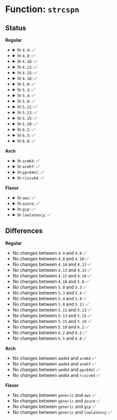 # Function: <code>strcspn</code>

## Status
<b>Regular</b>
<ul>
<li>
<details>
<summary>In <code>4.4</code>: ✅</summary>

```c
__kernel_size_t strcspn(const char *s, const char *reject);
```

**Collision:** Unique Global

**Inline:** No

**Transformation:** False

**Instances:**

```
In lib/string.c (ffffffff813f1b70)
Location: lib/string.c:538
Inline: False
Direct callers:
  - arch/x86/kernel/pci-dma.c:iommu_setup
  - arch/x86/kernel/early_printk.c:early_serial_init
  - kernel/params.c:param_array_set
  - kernel/sched/debug.c:sched_debug_header
  - kernel/sched/debug.c:sched_debug_header
  - kernel/printk/printk.c:dump_stack_print_info
  - kernel/module.c:layout_and_allocate
  - kernel/hung_task.c:watchdog
  - drivers/xen/xenbus/xenbus_probe.c:xenbus_dev_changed
  - drivers/xen/xenbus/xenbus_probe_backend.c:backend_bus_id
  - drivers/tty/serial/earlycon.c:setup_earlycon
  - drivers/iommu/intel-iommu.c:intel_iommu_setup
  - drivers/iommu/irq_remapping.c:setup_irqremap
  - drivers/base/platform.c:early_platform_driver_register
```
**Symbols:**

```
ffffffff813f1b70-ffffffff813f1bb6: strcspn (STB_GLOBAL)
```
</details>
</li>
<li>
<details>
<summary>In <code>4.8</code>: ✅</summary>

```c
__kernel_size_t strcspn(const char *s, const char *reject);
```

**Collision:** Unique Global

**Inline:** No

**Transformation:** False

**Instances:**

```
In lib/string.c (ffffffff81438510)
Location: lib/string.c:538
Inline: False
Direct callers:
  - arch/x86/kernel/pci-dma.c:iommu_setup
  - arch/x86/kernel/early_printk.c:early_serial_init
  - kernel/params.c:param_array_set
  - kernel/sched/debug.c:sched_debug_header
  - kernel/sched/debug.c:sched_debug_header
  - kernel/printk/printk.c:dump_stack_print_info
  - kernel/module.c:layout_and_allocate
  - kernel/module.c:layout_and_allocate
  - kernel/hung_task.c:watchdog
  - drivers/xen/xenbus/xenbus_probe.c:xenbus_dev_changed
  - drivers/xen/xenbus/xenbus_probe_backend.c:backend_bus_id
  - drivers/tty/serial/earlycon.c:setup_earlycon
  - drivers/iommu/intel-iommu.c:intel_iommu_setup
  - drivers/iommu/irq_remapping.c:setup_irqremap
  - drivers/base/platform.c:early_platform_driver_register
```
**Symbols:**

```
ffffffff81438510-ffffffff81438556: strcspn (STB_GLOBAL)
```
</details>
</li>
<li>
<details>
<summary>In <code>4.10</code>: ✅</summary>

```c
__kernel_size_t strcspn(const char *s, const char *reject);
```

**Collision:** Unique Global

**Inline:** No

**Transformation:** False

**Instances:**

```
In lib/string.c (ffffffff81455500)
Location: lib/string.c:538
Inline: False
Direct callers:
  - arch/x86/kernel/pci-dma.c:iommu_setup
  - arch/x86/kernel/early_printk.c:early_serial_init
  - kernel/params.c:param_array_set
  - kernel/sched/debug.c:sched_debug_header
  - kernel/sched/debug.c:sched_debug_header
  - kernel/printk/printk.c:dump_stack_print_info
  - kernel/module.c:layout_and_allocate
  - kernel/hung_task.c:watchdog
  - drivers/xen/xenbus/xenbus_probe.c:xenbus_dev_changed
  - drivers/xen/xenbus/xenbus_probe_backend.c:backend_bus_id
  - drivers/tty/serial/earlycon.c:setup_earlycon
  - drivers/iommu/intel-iommu.c:intel_iommu_setup
  - drivers/iommu/irq_remapping.c:setup_irqremap
  - drivers/base/platform.c:early_platform_driver_register
```
**Symbols:**

```
ffffffff81455500-ffffffff81455546: strcspn (STB_GLOBAL)
```
</details>
</li>
<li>
<details>
<summary>In <code>4.13</code>: ✅</summary>

```c
__kernel_size_t strcspn(const char *s, const char *reject);
```

**Collision:** Unique Global

**Inline:** No

**Transformation:** False

**Instances:**

```
In lib/string.c (ffffffff818f6f70)
Location: lib/string.c:538
Inline: False
Direct callers:
  - arch/x86/kernel/early_printk.c:early_serial_init
  - kernel/params.c:param_array_set
  - kernel/sched/debug.c:sched_debug_header
  - kernel/sched/debug.c:sched_debug_header
  - kernel/printk/printk.c:dump_stack_print_info
  - kernel/module.c:layout_and_allocate
  - kernel/hung_task.c:watchdog
  - drivers/xen/xenbus/xenbus_probe.c:xenbus_dev_changed
  - drivers/xen/xenbus/xenbus_probe_backend.c:backend_bus_id
  - drivers/base/platform.c:early_platform_driver_register
```
**Symbols:**

```
ffffffff818f6f70-ffffffff818f6fb6: strcspn (STB_GLOBAL)
```
</details>
</li>
<li>
<details>
<summary>In <code>4.15</code>: ✅</summary>

```c
__kernel_size_t strcspn(const char *s, const char *reject);
```

**Collision:** Unique Global

**Inline:** No

**Transformation:** False

**Instances:**

```
In lib/string.c (ffffffff8197d970)
Location: lib/string.c:539
Inline: False
Direct callers:
  - arch/x86/kernel/early_printk.c:early_serial_init
  - kernel/params.c:param_array_set
  - kernel/sched/debug.c:sched_debug_header
  - kernel/sched/debug.c:sched_debug_header
  - kernel/printk/printk.c:dump_stack_print_info
  - kernel/module.c:layout_and_allocate
  - kernel/hung_task.c:watchdog
  - drivers/xen/xenbus/xenbus_probe.c:xenbus_dev_changed
  - drivers/xen/xenbus/xenbus_probe_backend.c:backend_bus_id
  - drivers/base/platform.c:early_platform_driver_register
```
**Symbols:**

```
ffffffff8197d970-ffffffff8197d9b6: strcspn (STB_GLOBAL)
```
</details>
</li>
<li>
<details>
<summary>In <code>4.18</code>: ✅</summary>

```c
__kernel_size_t strcspn(const char *s, const char *reject);
```

**Collision:** Unique Global

**Inline:** No

**Transformation:** False

**Instances:**

```
In lib/string.c (ffffffff819d9e70)
Location: lib/string.c:539
Inline: False
Direct callers:
  - arch/x86/kernel/pci-dma.c:iommu_setup
  - arch/x86/kernel/early_printk.c:early_serial_init
  - kernel/params.c:param_array_set
  - kernel/sched/debug.c:sched_debug_header
  - kernel/sched/debug.c:sched_debug_header
  - kernel/module.c:layout_and_allocate
  - kernel/hung_task.c:watchdog
  - drivers/xen/xenbus/xenbus_probe.c:xenbus_dev_changed
  - drivers/xen/xenbus/xenbus_probe_backend.c:backend_bus_id
  - drivers/tty/serial/earlycon.c:setup_earlycon
  - drivers/iommu/intel-iommu.c:intel_iommu_setup
  - drivers/iommu/irq_remapping.c:setup_irqremap
  - drivers/base/platform.c:early_platform_driver_register
```
**Symbols:**

```
ffffffff819d9e70-ffffffff819d9eb2: strcspn (STB_GLOBAL)
```
</details>
</li>
<li>
<details>
<summary>In <code>5.0</code>: ✅</summary>

```c
__kernel_size_t strcspn(const char *s, const char *reject);
```

**Collision:** Unique Global

**Inline:** No

**Transformation:** False

**Instances:**

```
In lib/string.c (ffffffff81a12090)
Location: lib/string.c:540
Inline: False
Direct callers:
  - arch/x86/kernel/pci-dma.c:iommu_setup
  - arch/x86/kernel/early_printk.c:early_serial_init
  - kernel/params.c:param_array_set
  - kernel/sched/debug.c:sched_debug_header
  - kernel/sched/debug.c:sched_debug_header
  - kernel/module.c:load_module
  - kernel/hung_task.c:watchdog
  - drivers/xen/xenbus/xenbus_probe.c:xenbus_dev_changed
  - drivers/xen/xenbus/xenbus_probe_backend.c:backend_bus_id
  - drivers/tty/serial/earlycon.c:setup_earlycon
  - drivers/iommu/intel-iommu.c:intel_iommu_setup
  - drivers/iommu/irq_remapping.c:setup_irqremap
  - drivers/base/platform.c:early_platform_driver_register
  - lib/dump_stack.c:dump_stack_print_info
```
**Symbols:**

```
ffffffff81a12090-ffffffff81a120d2: strcspn (STB_GLOBAL)
```
</details>
</li>
<li>
<details>
<summary>In <code>5.3</code>: ✅</summary>

```c
__kernel_size_t strcspn(const char *s, const char *reject);
```

**Collision:** Unique Global

**Inline:** No

**Transformation:** False

**Instances:**

```
In lib/string.c (ffffffff81a81520)
Location: lib/string.c:582
Inline: False
Direct callers:
  - arch/x86/kernel/pci-dma.c:iommu_setup
  - arch/x86/kernel/early_printk.c:early_serial_init
  - kernel/params.c:param_array_set
  - kernel/sched/debug.c:sched_debug_header
  - kernel/sched/debug.c:sched_debug_header
  - kernel/module.c:load_module
  - kernel/hung_task.c:watchdog
  - drivers/xen/xenbus/xenbus_probe.c:xenbus_dev_changed
  - drivers/xen/xenbus/xenbus_probe_backend.c:backend_bus_id
  - drivers/tty/serial/earlycon.c:setup_earlycon
  - drivers/iommu/intel-iommu.c:intel_iommu_setup
  - drivers/iommu/irq_remapping.c:setup_irqremap
  - drivers/base/platform.c:early_platform_driver_register
  - lib/dump_stack.c:dump_stack_print_info
```
**Symbols:**

```
ffffffff81a81520-ffffffff81a81563: strcspn (STB_GLOBAL)
```
</details>
</li>
<li>
<details>
<summary>In <code>5.4</code>: ✅</summary>

```c
__kernel_size_t strcspn(const char *s, const char *reject);
```

**Collision:** Unique Global

**Inline:** No

**Transformation:** False

**Instances:**

```
In lib/string.c (ffffffff81ab85f0)
Location: lib/string.c:584
Inline: False
Direct callers:
  - arch/x86/kernel/pci-dma.c:iommu_setup
  - arch/x86/kernel/early_printk.c:early_serial_init
  - arch/x86/platform/uv/tlb_uv.c:tunables_write
  - arch/x86/platform/uv/tlb_uv.c:tunables_write
  - kernel/params.c:param_array_set
  - kernel/sched/debug.c:sched_debug_header
  - kernel/sched/debug.c:sched_debug_header
  - kernel/module.c:load_module
  - kernel/hung_task.c:watchdog
  - drivers/xen/xenbus/xenbus_probe.c:xenbus_dev_changed
  - drivers/xen/xenbus/xenbus_probe_backend.c:backend_bus_id
  - drivers/tty/serial/earlycon.c:setup_earlycon
  - drivers/iommu/intel-iommu.c:intel_iommu_setup
  - drivers/iommu/irq_remapping.c:setup_irqremap
  - drivers/base/platform.c:early_platform_driver_register
  - drivers/remoteproc/remoteproc_sysfs.c:firmware_store
  - lib/dump_stack.c:dump_stack_print_info
```
**Symbols:**

```
ffffffff81ab85f0-ffffffff81ab8633: strcspn (STB_GLOBAL)
```
</details>
</li>
<li>
<details>
<summary>In <code>5.8</code>: ✅</summary>

```c
__kernel_size_t strcspn(const char *s, const char *reject);
```

**Collision:** Unique Global

**Inline:** No

**Transformation:** False

**Instances:**

```
In lib/string.c (ffffffff815f3230)
Location: lib/string.c:625
Inline: False
Direct callers:
  - arch/x86/kernel/pci-dma.c:iommu_setup
  - arch/x86/kernel/early_printk.c:early_serial_init
  - kernel/sched/debug.c:sched_debug_header
  - kernel/sched/debug.c:sched_debug_header
  - kernel/module.c:blacklisted
  - kernel/hung_task.c:check_hung_task
  - lib/dump_stack.c:dump_stack_print_info
  - drivers/xen/xenbus/xenbus_probe.c:xenbus_dev_changed
  - drivers/xen/xenbus/xenbus_probe_backend.c:backend_bus_id
  - drivers/iommu/intel/iommu.c:intel_iommu_setup
  - drivers/iommu/irq_remapping.c:setup_irqremap
  - drivers/remoteproc/remoteproc_sysfs.c:firmware_store
```
**Symbols:**

```
ffffffff815f3230-ffffffff815f3273: strcspn (STB_GLOBAL)
```
</details>
</li>
<li>
<details>
<summary>In <code>5.11</code>: ✅</summary>

```c
__kernel_size_t strcspn(const char *s, const char *reject);
```

**Collision:** Unique Global

**Inline:** No

**Transformation:** False

**Instances:**

```
In lib/string.c (ffffffff816178e0)
Location: lib/string.c:622
Inline: False
Direct callers:
  - arch/x86/kernel/pci-dma.c:iommu_setup
  - arch/x86/kernel/early_printk.c:early_serial_init
  - kernel/sched/debug.c:sched_debug_header
  - kernel/sched/debug.c:sched_debug_header
  - kernel/module.c:blacklisted
  - kernel/module.c:check_modinfo
  - kernel/hung_task.c:check_hung_task
  - lib/dump_stack.c:dump_stack_print_info
  - drivers/xen/xenbus/xenbus_probe.c:xenbus_dev_changed
  - drivers/xen/xenbus/xenbus_probe_backend.c:backend_bus_id
  - drivers/iommu/intel/iommu.c:intel_iommu_setup
  - drivers/iommu/irq_remapping.c:setup_irqremap
  - drivers/remoteproc/remoteproc_core.c:rproc_set_firmware
```
**Symbols:**

```
ffffffff816178e0-ffffffff81617923: strcspn (STB_GLOBAL)
```
</details>
</li>
<li>
<details>
<summary>In <code>5.13</code>: ✅</summary>

```c
__kernel_size_t strcspn(const char *s, const char *reject);
```

**Collision:** Unique Global

**Inline:** No

**Transformation:** False

**Instances:**

```
In lib/string.c (ffffffff815faf60)
Location: lib/string.c:622
Inline: False
Direct callers:
  - arch/x86/kernel/pci-dma.c:iommu_setup
  - arch/x86/kernel/early_printk.c:early_serial_init
  - kernel/params.c:param_array_set
  - kernel/sched/debug.c:sched_debug_header
  - kernel/module.c:load_module
  - kernel/module.c:check_modinfo
  - kernel/hung_task.c:check_hung_task
  - lib/dump_stack.c:dump_stack_print_info
  - drivers/xen/xenbus/xenbus_probe.c:xenbus_dev_changed
  - drivers/xen/xenbus/xenbus_probe_backend.c:backend_bus_id
  - drivers/iommu/intel/iommu.c:intel_iommu_setup
  - drivers/iommu/irq_remapping.c:setup_irqremap
  - drivers/remoteproc/remoteproc_core.c:rproc_set_firmware
```
**Symbols:**

```
ffffffff815faf60-ffffffff815fafa3: strcspn (STB_GLOBAL)
```
</details>
</li>
<li>
<details>
<summary>In <code>5.15</code>: ✅</summary>

```c
__kernel_size_t strcspn(const char *s, const char *reject);
```

**Collision:** Unique Global

**Inline:** No

**Transformation:** False

**Instances:**

```
In lib/string.c (ffffffff81668810)
Location: lib/string.c:623
Inline: False
Direct callers:
  - arch/x86/kernel/pci-dma.c:iommu_setup
  - arch/x86/kernel/early_printk.c:early_serial_init
  - kernel/params.c:param_array_set
  - kernel/sched/debug.c:sched_debug_header
  - kernel/module.c:load_module
  - kernel/module.c:check_modinfo
  - kernel/hung_task.c:check_hung_task
  - lib/dump_stack.c:dump_stack_print_info
  - drivers/xen/xenbus/xenbus_probe.c:xenbus_dev_changed
  - drivers/xen/xenbus/xenbus_probe_backend.c:backend_bus_id
  - drivers/iommu/intel/iommu.c:intel_iommu_setup
  - drivers/iommu/irq_remapping.c:setup_irqremap
  - drivers/remoteproc/remoteproc_core.c:rproc_set_firmware
```
**Symbols:**

```
ffffffff81668810-ffffffff81668853: strcspn (STB_GLOBAL)
```
</details>
</li>
<li>
<details>
<summary>In <code>5.19</code>: ✅</summary>

```c
__kernel_size_t strcspn(const char *s, const char *reject);
```

**Collision:** Unique Global

**Inline:** No

**Transformation:** False

**Instances:**

```
In lib/string.c (ffffffff81781f40)
Location: lib/string.c:536
Inline: False
Direct callers:
  - arch/x86/kernel/pci-dma.c:iommu_setup
  - arch/x86/kernel/early_printk.c:early_serial_init
  - kernel/params.c:param_array_set
  - kernel/sched/build_utility.c:sched_debug_header
  - kernel/module/main.c:load_module
  - kernel/module/version.c:same_magic
  - kernel/module/version.c:same_magic
  - kernel/hung_task.c:check_hung_task
  - lib/dump_stack.c:dump_stack_print_info
  - drivers/xen/xenbus/xenbus_probe.c:xenbus_dev_changed
  - drivers/xen/xenbus/xenbus_probe_backend.c:backend_bus_id
  - drivers/iommu/intel/iommu.c:intel_iommu_setup
  - drivers/iommu/irq_remapping.c:setup_irqremap
  - drivers/remoteproc/remoteproc_core.c:rproc_set_firmware
```
**Symbols:**

```
ffffffff81781f40-ffffffff81781fbc: strcspn (STB_GLOBAL)
```
</details>
</li>
<li>
<details>
<summary>In <code>6.2</code>: ✅</summary>

```c
__kernel_size_t strcspn(const char *s, const char *reject);
```

**Collision:** Unique Global

**Inline:** No

**Transformation:** False

**Instances:**

```
In lib/string.c (ffffffff8203ed40)
Location: lib/string.c:462
Inline: False
Direct callers:
  - arch/x86/kernel/pci-dma.c:iommu_setup
  - arch/x86/kernel/early_printk.c:early_serial_init
  - kernel/params.c:param_array_set
  - kernel/sched/build_utility.c:sched_debug_header
  - kernel/module/main.c:load_module
  - kernel/module/version.c:same_magic
  - kernel/module/version.c:same_magic
  - kernel/hung_task.c:check_hung_task
  - security/apparmor/lib.c:aa_parse_debug_params
  - drivers/pci/p2pdma.c:pci_p2pdma_enable_store
  - drivers/xen/xenbus/xenbus_probe.c:xenbus_dev_changed
  - drivers/xen/xenbus/xenbus_probe_backend.c:backend_bus_id
  - drivers/iommu/amd/init.c:parse_amd_iommu_options
  - drivers/iommu/intel/iommu.c:intel_iommu_setup
  - drivers/iommu/irq_remapping.c:setup_irqremap
  - drivers/remoteproc/remoteproc_core.c:rproc_set_firmware
  - lib/dump_stack.c:dump_stack_print_info
```
**Symbols:**

```
ffffffff8203ed40-ffffffff8203edbc: strcspn (STB_GLOBAL)
```
</details>
</li>
<li>
<details>
<summary>In <code>6.5</code>: ✅</summary>

```c
__kernel_size_t strcspn(const char *s, const char *reject);
```

**Collision:** Unique Global

**Inline:** No

**Transformation:** False

**Instances:**

```
In lib/string.c (ffffffff820bd250)
Location: lib/string.c:462
Inline: False
Direct callers:
  - arch/x86/kernel/pci-dma.c:iommu_setup
  - arch/x86/kernel/early_printk.c:early_serial_init
  - kernel/params.c:param_array_set
  - kernel/sched/build_utility.c:sched_debug_header
  - kernel/module/main.c:blacklisted
  - kernel/module/version.c:same_magic
  - kernel/module/version.c:same_magic
  - kernel/hung_task.c:check_hung_task
  - security/apparmor/lib.c:aa_parse_debug_params
  - drivers/pci/p2pdma.c:pci_p2pdma_enable_store
  - drivers/xen/xenbus/xenbus_probe.c:xenbus_dev_changed
  - drivers/xen/xenbus/xenbus_probe_backend.c:backend_bus_id
  - drivers/iommu/amd/init.c:parse_amd_iommu_options
  - drivers/iommu/intel/iommu.c:intel_iommu_setup
  - drivers/iommu/irq_remapping.c:setup_irqremap
  - drivers/remoteproc/remoteproc_core.c:rproc_set_firmware
  - lib/dump_stack.c:dump_stack_print_info
```
**Symbols:**

```
ffffffff820bd250-ffffffff820bd2cc: strcspn (STB_GLOBAL)
```
</details>
</li>
<li>
<details>
<summary>In <code>6.8</code>: ✅</summary>

```c
__kernel_size_t strcspn(const char *s, const char *reject);
```

**Collision:** Unique Global

**Inline:** No

**Transformation:** False

**Instances:**

```
In lib/string.c (ffffffff82197b50)
Location: lib/string.c:447
Inline: False
Direct callers:
  - arch/x86/kernel/pci-dma.c:iommu_setup
  - arch/x86/kernel/early_printk.c:early_serial_init
  - kernel/params.c:param_array_set
  - kernel/sched/build_utility.c:sched_debug_header
  - kernel/module/main.c:blacklisted
  - kernel/module/version.c:same_magic
  - kernel/module/version.c:same_magic
  - kernel/hung_task.c:check_hung_task
  - security/apparmor/lib.c:aa_parse_debug_params
  - drivers/pci/p2pdma.c:pci_p2pdma_enable_store
  - drivers/xen/xenbus/xenbus_probe.c:xenbus_dev_changed
  - drivers/xen/xenbus/xenbus_probe_backend.c:backend_bus_id
  - drivers/iommu/amd/init.c:parse_amd_iommu_options
  - drivers/iommu/intel/iommu.c:intel_iommu_setup
  - drivers/iommu/irq_remapping.c:setup_irqremap
  - drivers/remoteproc/remoteproc_core.c:rproc_set_firmware
  - lib/dump_stack.c:dump_stack_print_info
```
**Symbols:**

```
ffffffff82197b50-ffffffff82197bcc: strcspn (STB_GLOBAL)
```
</details>
</li>
</ul>
<b>Arch</b>
<ul>
<li>
<details>
<summary>In <code>arm64</code>: ✅</summary>

```c
__kernel_size_t strcspn(const char *s, const char *reject);
```

**Collision:** Unique Global

**Inline:** No

**Transformation:** False

**Instances:**

```
In lib/string.c (ffff800010d92a70)
Location: lib/string.c:584
Inline: False
Direct callers:
  - kernel/params.c:param_array_set
  - kernel/sched/debug.c:sched_debug_header
  - kernel/sched/debug.c:sched_debug_header
  - kernel/module.c:load_module
  - kernel/hung_task.c:watchdog
  - drivers/xen/xenbus/xenbus_probe.c:xenbus_dev_changed
  - drivers/xen/xenbus/xenbus_probe_backend.c:backend_bus_id
  - drivers/tty/serial/earlycon.c:setup_earlycon
  - drivers/base/platform.c:early_platform_driver_register
  - drivers/of/base.c:__of_find_node_by_path
  - drivers/remoteproc/remoteproc_sysfs.c:firmware_store
  - lib/dump_stack.c:dump_stack_print_info
  - lib/vsprintf.c:device_node_string
```
**Symbols:**

```
ffff800010d92a70-ffff800010d92ac0: strcspn (STB_GLOBAL)
```
</details>
</li>
<li>
<details>
<summary>In <code>armhf</code>: ✅</summary>

```c
__kernel_size_t strcspn(const char *s, const char *reject);
```

**Collision:** Unique Global

**Inline:** No

**Transformation:** False

**Instances:**

```
In lib/string.c (c0e8f200)
Location: lib/string.c:584
Inline: False
Direct callers:
  - kernel/params.c:param_array_set
  - kernel/sched/debug.c:sched_debug_header
  - kernel/sched/debug.c:sched_debug_header
  - kernel/module.c:load_module
  - kernel/hung_task.c:watchdog
  - drivers/tty/serial/earlycon.c:setup_earlycon
  - drivers/base/platform.c:early_platform_driver_register
  - drivers/of/base.c:__of_find_node_by_path
  - drivers/remoteproc/remoteproc_sysfs.c:firmware_store
  - lib/dump_stack.c:dump_stack_print_info
  - lib/vsprintf.c:device_node_string
```
**Symbols:**

```
c0e8f200-c0e8f264: strcspn (STB_GLOBAL)
```
</details>
</li>
<li>
<details>
<summary>In <code>ppc64el</code>: ✅</summary>

```c
__kernel_size_t strcspn(const char *s, const char *reject);
```

**Collision:** Unique Global

**Inline:** No

**Transformation:** False

**Instances:**

```
In lib/string.c (c000000000ed6a00)
Location: lib/string.c:584
Inline: False
Direct callers:
  - arch/powerpc/platforms/powernv/pci-ioda.c:iommu_setup
  - kernel/params.c:param_array_set
  - kernel/sched/debug.c:sched_debug_header
  - kernel/sched/debug.c:sched_debug_header
  - kernel/module.c:load_module
  - kernel/hung_task.c:watchdog
  - drivers/tty/serial/earlycon.c:setup_earlycon
  - drivers/base/platform.c:early_platform_driver_register
  - drivers/of/base.c:__of_find_node_by_path
  - drivers/remoteproc/remoteproc_sysfs.c:firmware_store
  - lib/dump_stack.c:dump_stack_print_info
  - lib/vsprintf.c:device_node_string
```
**Symbols:**

```
c000000000ed6a00-c000000000ed6a60: strcspn (STB_GLOBAL)
```
</details>
</li>
<li>
<details>
<summary>In <code>riscv64</code>: ✅</summary>

```c
__kernel_size_t strcspn(const char *s, const char *reject);
```

**Collision:** Unique Global

**Inline:** No

**Transformation:** False

**Instances:**

```
In lib/string.c (ffffffe0008bcb9c)
Location: lib/string.c:584
Inline: False
Direct callers:
  - kernel/params.c:param_array_set
  - kernel/sched/debug.c:sched_debug_header
  - kernel/sched/debug.c:sched_debug_header
  - kernel/module.c:load_module
  - kernel/hung_task.c:watchdog
  - drivers/tty/serial/earlycon.c:setup_earlycon
  - drivers/base/platform.c:early_platform_driver_register
  - drivers/of/base.c:__of_find_node_by_path
  - lib/dump_stack.c:dump_stack_print_info
  - lib/vsprintf.c:device_node_string
```
**Symbols:**

```
ffffffe0008bcb9c-ffffffe0008bcbde: strcspn (STB_GLOBAL)
```
</details>
</li>
</ul>
<b>Flavor</b>
<ul>
<li>
<details>
<summary>In <code>aws</code>: ✅</summary>

```c
__kernel_size_t strcspn(const char *s, const char *reject);
```

**Collision:** Unique Global

**Inline:** No

**Transformation:** False

**Instances:**

```
In lib/string.c (ffffffff81a57440)
Location: lib/string.c:584
Inline: False
Direct callers:
  - arch/x86/kernel/pci-dma.c:iommu_setup
  - arch/x86/kernel/early_printk.c:early_serial_init
  - kernel/params.c:param_array_set
  - kernel/sched/debug.c:sched_debug_header
  - kernel/sched/debug.c:sched_debug_header
  - kernel/module.c:load_module
  - kernel/hung_task.c:watchdog
  - drivers/xen/xenbus/xenbus_probe.c:xenbus_dev_changed
  - drivers/xen/xenbus/xenbus_probe_backend.c:backend_bus_id
  - drivers/tty/serial/earlycon.c:setup_earlycon
  - drivers/iommu/intel-iommu.c:intel_iommu_setup
  - drivers/iommu/irq_remapping.c:setup_irqremap
  - drivers/base/platform.c:early_platform_driver_register
  - drivers/remoteproc/remoteproc_sysfs.c:firmware_store
  - lib/dump_stack.c:dump_stack_print_info
```
**Symbols:**

```
ffffffff81a57440-ffffffff81a57483: strcspn (STB_GLOBAL)
```
</details>
</li>
<li>
<details>
<summary>In <code>azure</code>: ✅</summary>

```c
__kernel_size_t strcspn(const char *s, const char *reject);
```

**Collision:** Unique Global

**Inline:** No

**Transformation:** False

**Instances:**

```
In lib/string.c (ffffffff81a14520)
Location: lib/string.c:584
Inline: False
Direct callers:
  - arch/x86/kernel/pci-dma.c:iommu_setup
  - arch/x86/kernel/early_printk.c:early_serial_init
  - kernel/params.c:param_array_set
  - kernel/sched/debug.c:sched_debug_header
  - kernel/sched/debug.c:sched_debug_header
  - kernel/module.c:load_module
  - kernel/hung_task.c:watchdog
  - drivers/tty/serial/earlycon.c:setup_earlycon
  - drivers/iommu/intel-iommu.c:intel_iommu_setup
  - drivers/iommu/irq_remapping.c:setup_irqremap
  - drivers/base/platform.c:early_platform_driver_register
  - lib/dump_stack.c:dump_stack_print_info
```
**Symbols:**

```
ffffffff81a14520-ffffffff81a14563: strcspn (STB_GLOBAL)
```
</details>
</li>
<li>
<details>
<summary>In <code>gcp</code>: ✅</summary>

```c
__kernel_size_t strcspn(const char *s, const char *reject);
```

**Collision:** Unique Global

**Inline:** No

**Transformation:** False

**Instances:**

```
In lib/string.c (ffffffff81ac3830)
Location: lib/string.c:584
Inline: False
Direct callers:
  - arch/x86/kernel/pci-dma.c:iommu_setup
  - arch/x86/kernel/early_printk.c:early_serial_init
  - kernel/params.c:param_array_set
  - kernel/sched/debug.c:sched_debug_header
  - kernel/sched/debug.c:sched_debug_header
  - kernel/module.c:load_module
  - kernel/hung_task.c:watchdog
  - drivers/xen/xenbus/xenbus_probe.c:xenbus_dev_changed
  - drivers/xen/xenbus/xenbus_probe_backend.c:backend_bus_id
  - drivers/tty/serial/earlycon.c:setup_earlycon
  - drivers/iommu/intel-iommu.c:intel_iommu_setup
  - drivers/iommu/irq_remapping.c:setup_irqremap
  - drivers/base/platform.c:early_platform_driver_register
  - lib/dump_stack.c:dump_stack_print_info
```
**Symbols:**

```
ffffffff81ac3830-ffffffff81ac3873: strcspn (STB_GLOBAL)
```
</details>
</li>
<li>
<details>
<summary>In <code>lowlatency</code>: ✅</summary>

```c
__kernel_size_t strcspn(const char *s, const char *reject);
```

**Collision:** Unique Global

**Inline:** No

**Transformation:** False

**Instances:**

```
In lib/string.c (ffffffff81acfd00)
Location: lib/string.c:584
Inline: False
Direct callers:
  - arch/x86/kernel/pci-dma.c:iommu_setup
  - arch/x86/kernel/early_printk.c:early_serial_init
  - arch/x86/platform/uv/tlb_uv.c:tunables_write
  - arch/x86/platform/uv/tlb_uv.c:tunables_write
  - kernel/params.c:param_array_set
  - kernel/sched/debug.c:sched_debug_header
  - kernel/sched/debug.c:sched_debug_header
  - kernel/module.c:load_module
  - kernel/hung_task.c:watchdog
  - drivers/xen/xenbus/xenbus_probe.c:xenbus_dev_changed
  - drivers/xen/xenbus/xenbus_probe_backend.c:backend_bus_id
  - drivers/tty/serial/earlycon.c:setup_earlycon
  - drivers/iommu/intel-iommu.c:intel_iommu_setup
  - drivers/iommu/irq_remapping.c:setup_irqremap
  - drivers/base/platform.c:early_platform_driver_register
  - drivers/remoteproc/remoteproc_sysfs.c:firmware_store
  - lib/dump_stack.c:dump_stack_print_info
```
**Symbols:**

```
ffffffff81acfd00-ffffffff81acfd43: strcspn (STB_GLOBAL)
```
</details>
</li>
</ul>

## Differences
<b>Regular</b>
<ul>
<li>
No changes between <code>4.4</code> and <code>4.8</code> ✅
</li>
<li>
No changes between <code>4.8</code> and <code>4.10</code> ✅
</li>
<li>
No changes between <code>4.10</code> and <code>4.13</code> ✅
</li>
<li>
No changes between <code>4.13</code> and <code>4.15</code> ✅
</li>
<li>
No changes between <code>4.15</code> and <code>4.18</code> ✅
</li>
<li>
No changes between <code>4.18</code> and <code>5.0</code> ✅
</li>
<li>
No changes between <code>5.0</code> and <code>5.3</code> ✅
</li>
<li>
No changes between <code>5.3</code> and <code>5.4</code> ✅
</li>
<li>
No changes between <code>5.4</code> and <code>5.8</code> ✅
</li>
<li>
No changes between <code>5.8</code> and <code>5.11</code> ✅
</li>
<li>
No changes between <code>5.11</code> and <code>5.13</code> ✅
</li>
<li>
No changes between <code>5.13</code> and <code>5.15</code> ✅
</li>
<li>
No changes between <code>5.15</code> and <code>5.19</code> ✅
</li>
<li>
No changes between <code>5.19</code> and <code>6.2</code> ✅
</li>
<li>
No changes between <code>6.2</code> and <code>6.5</code> ✅
</li>
<li>
No changes between <code>6.5</code> and <code>6.8</code> ✅
</li>
</ul>
<b>Arch</b>
<ul>
<li>
No changes between <code>amd64</code> and <code>arm64</code> ✅
</li>
<li>
No changes between <code>amd64</code> and <code>armhf</code> ✅
</li>
<li>
No changes between <code>amd64</code> and <code>ppc64el</code> ✅
</li>
<li>
No changes between <code>amd64</code> and <code>riscv64</code> ✅
</li>
</ul>
<b>Flavor</b>
<ul>
<li>
No changes between <code>generic</code> and <code>aws</code> ✅
</li>
<li>
No changes between <code>generic</code> and <code>azure</code> ✅
</li>
<li>
No changes between <code>generic</code> and <code>gcp</code> ✅
</li>
<li>
No changes between <code>generic</code> and <code>lowlatency</code> ✅
</li>
</ul>

